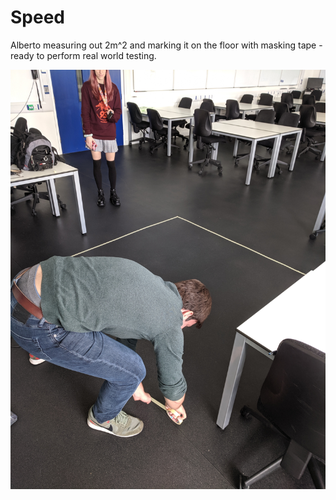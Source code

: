 # Speed

Alberto measuring out 2m^2 and marking it on the floor with masking tape - ready to perform real world testing.

![](IMG_20191017_120015.jpg)
